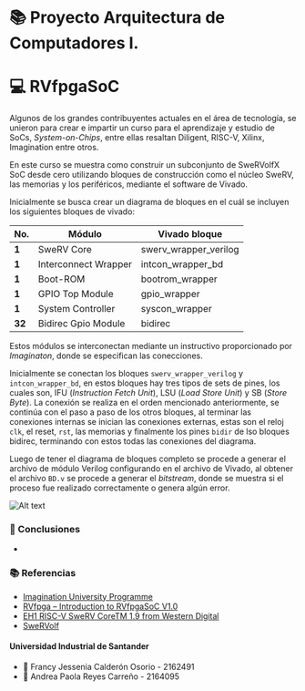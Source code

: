 # 📚 Proyecto Arquitectura de Computadores I.

# 💻 RVfpgaSoC

Algunos de los grandes contribuyentes actuales en el área de tecnología, se unieron para crear e impartir un curso para el aprendizaje y estudio de SoCs, _System-on-Chips_, entre ellas resaltan Diligent, RISC-V, Xilinx, Imagination entre otros. 

En este curso se muestra como construir un subconjunto de SweRVolfX SoC desde cero utilizando bloques de construcción como el núcleo SweRV, las memorias y los periféricos, mediante el software de Vivado.

Inicialmente se busca crear un diagrama de bloques en el cuál se incluyen los siguientes bloques de vivado:

| **No.** 	| **Módulo**           	| **Vivado bloque**     	|
|---------	|----------------------	|-----------------------	|
| **1**   	| SweRV Core           	| swerv_wrapper_verilog 	|
| **1**   	| Interconnect Wrapper 	| intcon_wrapper_bd     	|
| **1**   	| Boot-ROM             	| bootrom_wrapper       	|
| **1**   	| GPIO Top Module      	| gpio_wrapper          	|
| **1**   	| System Controller    	| syscon_wrapper        	|
| **32**  	| Bidirec Gpio Module  	| bidirec               	|

Estos módulos se interconectan mediante un instructivo proporcionado por _Imaginaton_, donde se especifican las conecciones.

Inicialmente se conectan los bloques `swerv_wrapper_verilog` y `intcon_wrapper_bd`, en estos bloques hay tres tipos de sets de pines, los cuales son,  IFU (_Instruction Fetch Unit_), LSU (_Load Store Unit_) y SB (_Store Byte_). La conexión se realiza en el orden mencionado anteriormente, se continúa con el paso a paso de los otros bloques, al terminar las conexiones internas se inician las conexiones externas, estas son el reloj `clk`, el reset, `rst`, las memorias y finalmente los pines `bidir` de lso bloques bidirec, terminando con estos todas las conexiones del diagrama.

Luego de tener el diagrama de bloques completo se procede a generar el archivo de módulo Verilog configurando en el archivo de Vivado, al obtener el archivo `BD.v` se procede a generar el _bitstream_, donde se muestra si el proceso fue realizado correctamente o genera algún error.

![Alt text]()

### 🔖 Conclusiones

*


### 📚 Referencias

* [Imagination University Programme](https://university.imgtec.com/) 
* [RVfpga – Introduction to RVfpgaSoC  V1.0](https://university.imgtec.com/resources/download/rvfpgasoc-v1-0/)
* [EH1 RISC-V SweRV CoreTM 1.9 from Western Digital](https://github.com/chipsalliance/Cores-SweRV.git) 
* [SweRVolf](https://github.com/chipsalliance/Cores-SweRVolf.git) 




#### Universidad Industrial de Santander
* 👩 Francy Jessenia Calderón Osorio - 2162491
* 👩 Andrea Paola Reyes Carreño - 2164095

